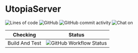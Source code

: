 # UtopiaServer

![Lines of code](https://img.shields.io/tokei/lines/github/moe-org/UtopiaServer?style=for-the-badge)
![GitHub](https://img.shields.io/github/license/moe-org/UtopiaServer?style=for-the-badge)
![GitHub commit activity](https://img.shields.io/github/commit-activity/m/moe-org/UtopiaServer?style=for-the-badge)
![Chat on](https://img.shields.io/badge/chat-on%20QQ-green?style=for-the-badge&logo=appveyor)

| Checking | Status |
| :-------:|:------:|
| Build And Test | ![GitHub Workflow Status](https://img.shields.io/github/workflow/status/moe-org/UtopiaServer/Build%20And%20Test?style=for-the-badge) |

